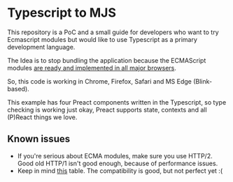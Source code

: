 # Typescript to MJS

This repository is a PoC and a small guide for developers who want to try Ecmascript modules but would like to use Typescript as a primary development language.

The Idea is to stop bundling the application because the ECMAScript modules [are ready and implemented in all major browsers](https://developer.mozilla.org/en-US/docs/Web/JavaScript/Guide/Modules).

So, this code is working in Chrome, Firefox, Safari and MS Edge (Blink-based).

This example has four Preact components written in the Typescript, so type checking is working just okay, Preact supports state, contexts and all (P)React things we love.

## Known issues

- If you're serious about ECMA modules, make sure you use HTTP/2. Good old HTTP/1 isn't good enough, because of performance issues.
- Keep in mind [this](https://developer.mozilla.org/en-US/docs/Web/JavaScript/Guide/Modules#browser_compatibility) table. The compatibility is good, but not perfect yet :(
